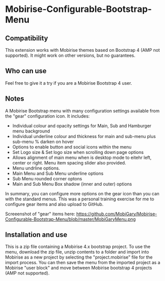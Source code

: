 # Mobirise-Configurable-Bootstrap-Menu

## <b>Compatibility</b><br>
This extension works with Mobirise themes based on Bootstrap 4 (AMP not supported). It might work on other versions, but no guarantees.

## <b>Who can use</b><br>
Feel free to give it a try if you are a Mobirise Bootstrap 4 user.

## <b>Notes</b><br>
A Mobirise Bootstrap menu with many configuration settings available from the "gear" configuration icon. It includes:
- Individual colour and opacity settings for Main, Sub and Hamburger menu background
- Individual underline colour and thickness for main and sub-menu plus sub-menu % darken on hover
- Options to enable button and social icons within the menu
- Set Logo size & Set logo size when scrolling down page options
- Allows alignment of main menu when is desktop mode to eitehr left, center or right. Menu item spacing slider also provided.
- Menu undrline options.
- Main Menu and Sub Menu underline options
- Sub Menu rounded corner optons
- Main and Sub Menu Box shadow (inner and outer) options

In summary, you can configure more options on the gear icon than you can with the standard menus. This was a personal training exercise for me to configure gear items and also upload to GitHub.

Screeenshot of "gear" items here:
https://github.com/MobiGary/Mobirise-Configurable-Bootstrap-Menu/blob/master/MobiGaryMenu.png

## <b>Installation and use</b><br>
This is a zip file containing a Mobirise 4.x bootstrap project. To use the menu, download the zip file, unzip contents to a folder and import into Mobirise as a new project by selecting the "project.mobirise" file for the import process. You can then save the menu from the imported project as a Mobirise "user block" and move between Mobirise bootstrap 4 projects (AMP not supported). 


